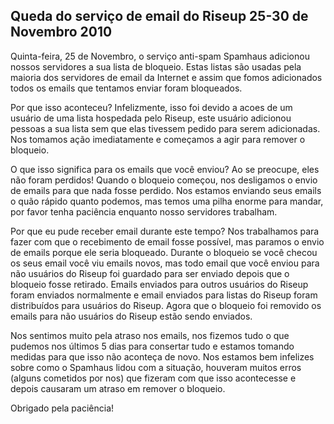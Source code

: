 ## Queda do serviço de email do Riseup 25-30 de Novembro 2010

Quinta-feira, 25 de Novembro, o serviço anti-spam Spamhaus adicionou nossos servidores a sua lista de bloqueio. Estas listas são usadas pela maioria dos servidores de email da Internet e assim que fomos adicionados todos os emails que tentamos enviar foram bloqueados.

Por que isso aconteceu? Infelizmente, isso foi devido a acoes de um usuário de uma lista hospedada pelo Riseup, este usuário adicionou pessoas a sua lista sem que elas tivessem pedido para serem adicionadas. Nos tomamos ação imediatamente e começamos a agir para remover o bloqueio.

O que isso significa para os emails que você enviou? Ao se preocupe, eles não foram perdidos! Quando o bloqueio começou, nos desligamos o envio de emails para que nada fosse perdido. Nos estamos enviando seus emails o quão rápido quanto podemos, mas temos uma pilha enorme para mandar, por favor tenha paciência enquanto nosso servidores trabalham.

Por que eu pude receber email durante este tempo? Nos trabalhamos para fazer com que o recebimento de email fosse possível, mas paramos o envio de emails porque ele seria bloqueado. Durante o bloqueio se você checou os seus email você viu emails novos, mas todo email que você enviou para não usuários do Riseup foi guardado para ser enviado depois que o bloqueio fosse retirado. Emails enviados para outros usuários do Riseup foram enviados normalmente e email enviados para listas do Riseup foram distribuídos para usuários do Riseup. Agora que o bloqueio foi removido os emails para não usuários do Riseup estão sendo enviados.

Nos sentimos muito pela atraso nos emails, nos fizemos tudo o que pudemos nos últimos 5 dias para consertar tudo e estamos tomando medidas para que isso não aconteça de novo. Nos estamos bem infelizes sobre como o Spamhaus lidou com a situação, houveram muitos erros (alguns cometidos por nos) que fizeram com que isso acontecesse e depois causaram um atraso em remover o bloqueio.

Obrigado pela paciência!
